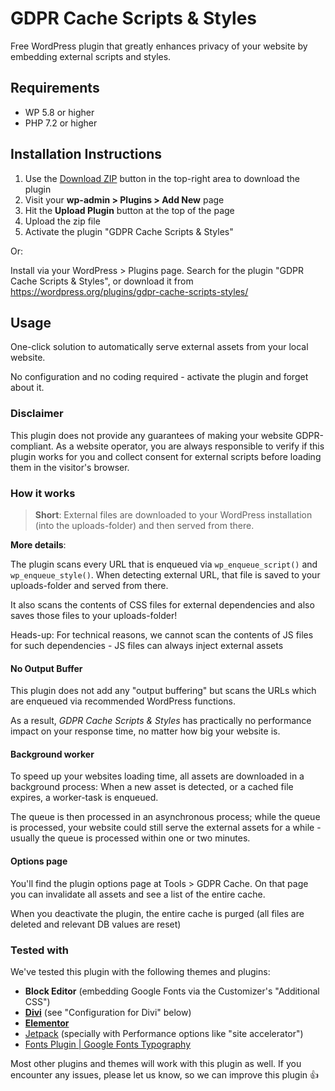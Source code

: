# GDPR Cache Scripts & Styles

Free WordPress plugin that greatly enhances privacy of your website by embedding external scripts and styles.

## Requirements

* WP 5.8 or higher
* PHP 7.2 or higher

## Installation Instructions

1. Use the [Download ZIP](https://github.com/divimode/gdpr-cache-script-styles/archive/refs/heads/main.zip) button in the top-right area to download the plugin
2. Visit your **wp-admin > Plugins > Add New** page
3. Hit the **Upload Plugin** button at the top of the page
4. Upload the zip file
5. Activate the plugin "GDPR Cache Scripts & Styles"

Or: 

Install via your WordPress > Plugins page. Search for the plugin "GDPR Cache Scripts & Styles", or download it from https://wordpress.org/plugins/gdpr-cache-scripts-styles/

## Usage

One-click solution to automatically serve external assets from your local website.

No configuration and no coding required - activate the plugin and forget about it.

### Disclaimer

This plugin does not provide any guarantees of making your website GDPR-compliant. As a website operator, you are always responsible to verify if this plugin works for you and collect consent for external scripts before loading them in the visitor's browser.

### How it works

> **Short**: External files are downloaded to your WordPress installation (into the uploads-folder) and then served from there.

**More details**:

The plugin scans every URL that is enqueued via `wp_enqueue_script()` and `wp_enqueue_style()`. When detecting external URL, that file is saved to your uploads-folder and served from there.

It also scans the contents of CSS files for external dependencies and also saves those files to your uploads-folder!

Heads-up: For technical reasons, we cannot scan the contents of JS files for such dependencies - JS files can always inject external assets

#### No Output Buffer

This plugin does not add any "output buffering" but scans the URLs which are enqueued via recommended WordPress functions.

As a result, *GDPR Cache Scripts & Styles* has practically no performance impact on your response time, no matter how big your website is.

#### Background worker

To speed up your websites loading time, all assets are downloaded in a background process: When a new asset is detected, or a cached file expires, a worker-task is enqueued.

The queue is then processed in an asynchronous process; while the queue is processed, your website could still serve the external assets for a while - usually the queue is processed within one or two minutes.

#### Options page

You'll find the plugin options page at Tools > GDPR Cache. On that page you can invalidate all assets and see a list of the entire cache.

When you deactivate the plugin, the entire cache is purged (all files are deleted and relevant DB values are reset)

### Tested with

We've tested this plugin with the following themes and plugins:

* **Block Editor** (embedding Google Fonts via the Customizer's "Additional CSS")
* [**Divi**](https://divimode.com/go/divi/) (see "Configuration for Divi" below)
* [**Elementor**](https://wordpress.org/plugins/elementor/)
* [Jetpack](https://wordpress.org/plugins/jetpack/) (specially with Performance options like "site accelerator")
* [Fonts Plugin | Google Fonts Typography](https://wordpress.org/plugins/olympus-google-fonts/)

Most other plugins and themes will work with this plugin as well. If you encounter any issues, please let us know, so we can improve this plugin 👍
